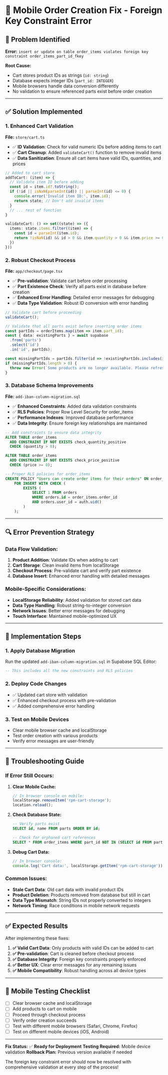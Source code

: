 # 🔧 Mobile Order Creation Fix - Foreign Key Constraint Error

## 🐛 **Problem Identified**

**Error:** `insert or update on table order_items violates foreign key constraint order_items_part_id_fkey`

**Root Cause:** 
- Cart stores product IDs as strings (`id: string`)
- Database expects integer IDs (`part_id: INTEGER`)
- Mobile browsers handle data conversion differently
- No validation to ensure referenced parts exist before order creation

---

## ✅ **Solution Implemented**

### **1. Enhanced Cart Validation**
**File:** `store/cart.ts`
- ✅ **ID Validation**: Check for valid numeric IDs before adding items to cart
- ✅ **Cart Cleanup**: Added `validateCart()` function to remove invalid items
- ✅ **Data Sanitization**: Ensure all cart items have valid IDs, quantities, and prices

```typescript
// Added to cart store
addToCart: (item) => {
  // Validate item ID before adding
  const id = item.id?.toString();
  if (!id || isNaN(parseInt(id)) || parseInt(id) <= 0) {
    console.error('Invalid item ID:', item.id);
    return state; // Don't add invalid items
  }
  // ... rest of function
}

validateCart: () => set((state) => ({
  items: state.items.filter((item) => {
    const id = parseInt(item.id);
    return !isNaN(id) && id > 0 && item.quantity > 0 && item.price >= 0;
  })
}))
```

### **2. Robust Checkout Process**
**File:** `app/checkout/page.tsx`
- ✅ **Pre-validation**: Validate cart before order processing
- ✅ **Part Existence Check**: Verify all parts exist in database before creation
- ✅ **Enhanced Error Handling**: Detailed error messages for debugging
- ✅ **Data Type Validation**: Robust ID conversion with error handling

```typescript
// Validate cart before proceeding
validateCart();

// Validate that all parts exist before inserting order items
const partIds = orderItems.map(item => item.part_id);
const { data: existingParts } = await supabase
  .from('parts')
  .select('id')
  .in('id', partIds);

const missingPartIds = partIds.filter(id => !existingPartIds.includes(id));
if (missingPartIds.length > 0) {
  throw new Error(`Some products are no longer available. Please refresh your cart and try again.`);
}
```

### **3. Database Schema Improvements**
**File:** `add-iban-column-migration.sql`
- ✅ **Enhanced Constraints**: Added data validation constraints
- ✅ **RLS Policies**: Proper Row Level Security for order_items
- ✅ **Performance Indexes**: Improved database performance
- ✅ **Data Integrity**: Ensure foreign key relationships are maintained

```sql
-- Add constraints to ensure data integrity
ALTER TABLE order_items 
  ADD CONSTRAINT IF NOT EXISTS check_quantity_positive 
  CHECK (quantity > 0);

ALTER TABLE order_items 
  ADD CONSTRAINT IF NOT EXISTS check_price_positive 
  CHECK (price >= 0);

-- Proper RLS policies for order_items
CREATE POLICY "Users can create order items for their orders" ON order_items
    FOR INSERT WITH CHECK (
        EXISTS (
            SELECT 1 FROM orders 
            WHERE orders.id = order_items.order_id 
            AND orders.user_id = auth.uid()
        )
    );
```

---

## 🔍 **Error Prevention Strategy**

### **Data Flow Validation:**
1. **Product Addition**: Validate IDs when adding to cart
2. **Cart Storage**: Clean invalid items from localStorage
3. **Checkout Process**: Pre-validate cart and verify part existence
4. **Database Insert**: Enhanced error handling with detailed messages

### **Mobile-Specific Considerations:**
- **LocalStorage Reliability**: Added validation for stored cart data
- **Data Type Handling**: Robust string-to-integer conversion
- **Network Issues**: Better error messages for debugging
- **Touch Interface**: Maintained mobile-optimized UX

---

## 🚀 **Implementation Steps**

### **1. Apply Database Migration**
Run the updated `add-iban-column-migration.sql` in Supabase SQL Editor:
```sql
-- This includes all the new constraints and RLS policies
```

### **2. Deploy Code Changes**
- ✅ Updated cart store with validation
- ✅ Enhanced checkout process with pre-validation
- ✅ Added comprehensive error handling

### **3. Test on Mobile Devices**
- Clear mobile browser cache and localStorage
- Test order creation with various products
- Verify error messages are user-friendly

---

## 🔧 **Troubleshooting Guide**

### **If Error Still Occurs:**

1. **Clear Mobile Cache:**
   ```javascript
   // In browser console on mobile:
   localStorage.removeItem('rpm-cart-storage');
   location.reload();
   ```

2. **Check Database State:**
   ```sql
   -- Verify parts exist
   SELECT id, name FROM parts ORDER BY id;
   
   -- Check for orphaned cart references
   SELECT * FROM order_items WHERE part_id NOT IN (SELECT id FROM parts);
   ```

3. **Debug Cart Data:**
   ```javascript
   // In browser console:
   console.log('Cart data:', localStorage.getItem('rpm-cart-storage'));
   ```

### **Common Issues:**
- **Stale Cart Data**: Old cart data with invalid product IDs
- **Product Deletion**: Products removed from database but still in cart
- **Data Type Mismatch**: String IDs not properly converted to integers
- **Network Timing**: Race conditions in mobile network requests

---

## ✅ **Expected Results**

After implementing these fixes:

1. **✅ Valid Cart Data**: Only products with valid IDs can be added to cart
2. **✅ Pre-validation**: Cart is cleaned before checkout process
3. **✅ Database Integrity**: Foreign key constraints properly enforced
4. **✅ Better UX**: Clear error messages for any remaining issues
5. **✅ Mobile Compatibility**: Robust handling across all device types

---

## 📱 **Mobile Testing Checklist**

- [ ] Clear browser cache and localStorage
- [ ] Add products to cart on mobile
- [ ] Proceed through checkout process
- [ ] Verify order creation succeeds
- [ ] Test with different mobile browsers (Safari, Chrome, Firefox)
- [ ] Test on different mobile devices (iOS, Android)

---

**Fix Status:** ✅ **Ready for Deployment**
**Testing Required:** Mobile device validation
**Rollback Plan:** Previous version available if needed

The foreign key constraint error should now be resolved with comprehensive validation at every step of the process!